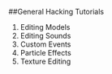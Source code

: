 ##General Hacking Tutorials

1. Editing Models
2. Editing Sounds
3. Custom Events
4. Particle Effects
5. Texture Editing